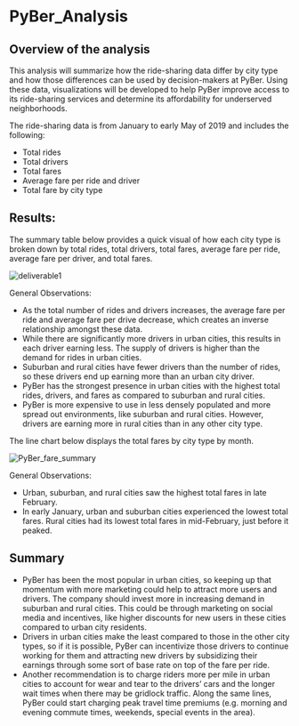 # PyBer_Analysis

## Overview of the analysis
This analysis will summarize how the ride-sharing data differ by city type and how those differences can be used by decision-makers at PyBer. Using these data, visualizations will be developed to help PyBer improve access to its ride-sharing services and determine its affordability for underserved neighborhoods. 

The ride-sharing data is from January to early May of 2019 and includes the following:
- Total rides
- Total drivers
- Total fares
- Average fare per ride and driver
- Total fare by city type

## Results: 

The summary table below provides a quick visual of how each city type is broken down by total rides, total drivers, total fares, average fare per ride, average fare per driver, and total fares. 

![deliverable1](https://user-images.githubusercontent.com/90656004/140677171-0b077a33-e6b0-44e8-a4af-10dfece88f13.PNG)

General Observations:
- As the total number of rides and drivers increases, the average fare per ride and average fare per drive decrease, which creates an inverse relationship amongst these data.
- While there are significantly more drivers in urban cities, this results in each driver earning less. The supply of drivers is higher than the demand for rides in urban cities.
- Suburban and rural cities have fewer drivers than the number of rides, so these drivers end up earning more than an urban city driver. 
- PyBer has the strongest presence in urban cities with the highest total rides, drivers, and fares as compared to suburban and rural cities.
- PyBer is more expensive to use in less densely populated and more spread out environments, like suburban and rural cities. However, drivers are earning more in rural cities than in any other city type. 

The line chart below displays the total fares by city type by month. 

![PyBer_fare_summary](https://user-images.githubusercontent.com/90656004/140677187-66e18166-55cd-4f73-9dc9-8e2d6c6032c6.png)

General Observations:
- Urban, suburban, and rural cities saw the highest total fares in late February. 
- In early January, urban and suburban cities experienced the lowest total fares. Rural cities had its lowest total fares in mid-February, just before it peaked. 

## Summary
- PyBer has been the most popular in urban cities, so keeping up that momentum with more marketing could help to attract more users and drivers. The company should invest more in increasing demand in suburban and rural cities. This could be through marketing on social media and incentives, like higher discounts for new users in these cities compared to urban city residents. 
- Drivers in urban cities make the least compared to those in the other city types, so if it is possible, PyBer can incentivize those drivers to continue working for them and attracting new drivers by subsidizing their earnings through some sort of base rate on top of the fare per ride. 
- Another recommendation is to charge riders more per mile in urban cities to account for wear and tear to the drivers’ cars and the longer wait times when there may be gridlock traffic. Along the same lines, PyBer could start charging peak travel time premiums (e.g. morning and evening commute times, weekends, special events in the area).

